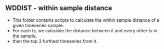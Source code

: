 ## WDDIST - within sample distance
- This folder contains scripts to calculate the within sample distance of a given timeseries sample.
- For each ts, we calculate the distance between it and every other ts in the sample,
- then the top 3 furthest timeseries from it. 





